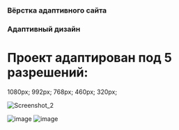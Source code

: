### Вёрстка адаптивного сайта

### Адаптивный дизайн

 # Проект адаптирован под 5 разрешений:

  1080px;
  992px;
  768px;
  460px;
  320px;

![Screenshot_2](https://user-images.githubusercontent.com/105659797/187728891-8cf89ef1-2b36-4c20-bfd7-19d40688c9ba.jpg)

![image](https://user-images.githubusercontent.com/105659797/187728991-a0bcb755-d2bd-4d03-8dbf-0cb5eff1cbfa.png) ![image](https://user-images.githubusercontent.com/105659797/187729233-08fae016-8d1f-4657-bd0f-a00c6520d7c4.png)

